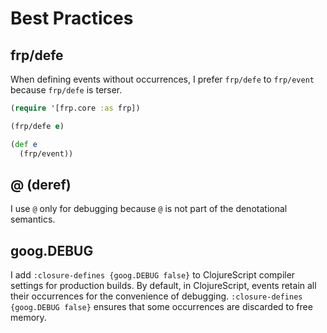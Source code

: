 # Best Practices
## frp/defe
When defining events without occurrences, I prefer `frp/defe` to `frp/event` because `frp/defe` is terser.

```clojure
(require '[frp.core :as frp])

(frp/defe e)

(def e
  (frp/event))
```

## @ (deref)
I use `@` only for debugging because `@` is not part of the denotational semantics.

## goog.DEBUG
I add `:closure-defines {goog.DEBUG false}` to ClojureScript compiler settings for production builds.
By default, in ClojureScript, events retain all their occurrences for the convenience of debugging.
`:closure-defines {goog.DEBUG false}` ensures that some occurrences are discarded to free memory.
